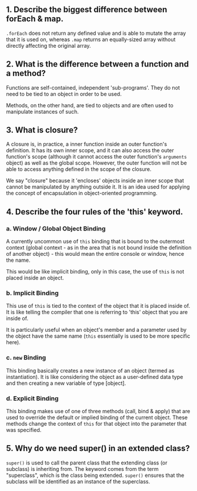 ## 1. Describe the biggest difference between forEach & map.

`.forEach` does not return any defined value and is able to mutate the array that it is used on, whereas `.map` returns an equally-sized array without directly affecting the original array.

## 2. What is the difference between a function and a method?

Functions are self-contained, independent 'sub-programs'. They do not need to be tied to an object in order to be used.

Methods, on the other hand, are tied to objects and are often used to manipulate instances of such.

## 3. What is closure?

A closure is, in practice, a inner function inside an outer function's definition. It has its own inner scope, and it can also access the outer function's scope (although it cannot access the outer function's `arguments` object) as well as the global scope. However, the outer function will not be able to access anything defined in the scope of the closure.

We say "closure" because it 'encloses' objects inside an inner scope that cannot be manipulated by anything outside it. It is an idea used for applying the concept of encapsulation in object-oriented programming.

## 4. Describe the four rules of the 'this' keyword.

### a. Window / Global Object Binding
   A currently uncommon use of `this` binding that is bound to the outermost context (global context - as in the area that is not bound inside the definition of another object) - this would mean the entire console or window, hence the name.

   This would be like implicit binding, only in this case, the use of `this` is not placed inside an object.

### b. Implicit Binding
   This use of `this` is tied to the context of the object that it is placed inside of. It is like telling the compiler that one is referring to 'this' object that you are inside of.
    
   It is particularly useful when an object's member and a parameter used by the object have the same name (`this` essentially is used to be more specific here).

### c. `new` Binding
   This binding basically creates a new instance of an object (termed as instantiation). It is like considering the object as a user-defined data type and then creating a new variable of type [object].
    
### d. Explicit Binding
   This binding makes use of one of three methods (call, bind & apply) that are used to override the default or implied binding of the current object. These methods change the context of `this` for that object into the parameter that was specified.

## 5. Why do we need super() in an extended class?

`super()` is used to call the parent class that the extending class (or subclass) is inheriting from. The keyword comes from the term "superclass", which is the class being extended. `super()` ensures that the subclass will be identified as an instance of the superclass.